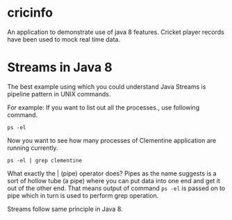 cricinfo
========

An application to demonstrate use of java 8 features. Cricket player records have been used to mock real time data.

Streams in Java 8
========
The best example using which you could understand Java Streams is pipeline pattern in UNIX commands.

For example: 
If you want to list out all the processes.\, use following command.

    ps -el
    
Now you want to see how many processes of Clementine application are running currently.

    ps -el | grep clementine
    
What exactly the | (pipe) operator does? Pipes as the name suggests is a sort of hollow tube (a pipe) where you can put data into one end and get it out of the other end. That means output of command ```ps -el``` is passed on to pipe which in turn is used to perform grep operation.

Streams follow same principle in Java 8.
